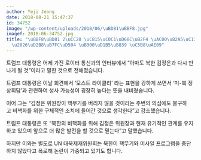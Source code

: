 ```yaml
---
author: Yeji Jeong
date: 2018-08-21 15:47:37
id: 34752
image: "/wp-content/uploads/2018/06/\uBD81\uBBF8.jpg"
imagef: 2018-06-34752.jpg
title: "\uBBF8\uBD81 2\uCC28 \uC815\uC0C1\uD68C\uB2F4 \uAC00\uB2A5\uC131 \uB192\uC544\
  \u2026\uD2B8\uB7FC\uD504 \uB300\uD1B5\uB839 \uC5B8\uAE09"
---
```


트럼프 대통령은 어제 가진 로이터 통신과의 인터뷰에서 “아마도 북한 김정은과 다시 만나게 될 것”이라고 말한 것으로 전해졌습니다.

트럼프 대통령은 이날 회견에서 ‘모스트 라이클리’ 라는 표현을 강하게 쓰면서 ‘미-북 정상회담’과 관련하여 성사 가능성이 굉장히 높다는 뜻을 내비쳤습니다.

이어 그는 “김정은 위원장이 핵무기를 버리지 않을 것이라는 주변의 의심에도 불구하고 비핵화를 위한 구체적인 조치에 들어간 것으로 생각한다”고 강조했습니다.

트럼프 대통령은 또 “북한의 비핵화를 위해 김정은 위원장과 현재 유기적인 관계를 유지하고 있으며 앞으로 더 많은 발전을 할 것으로 믿는다”고 말했습니다.

하지만 이와는 별도로 UN 대북제재위원회는 북한이 핵무기와 미사일 프로그램을 중단하지 않았다고 폭로해 논란이 가중되고 있기도 합니다.
